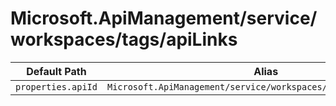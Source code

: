 # Microsoft.ApiManagement/service/workspaces/tags/apiLinks

| Default Path | Alias |
|---|---|
| `properties.apiId` | `Microsoft.ApiManagement/service/workspaces/tags/apiLinks/apiId` |

